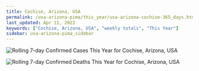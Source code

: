```yaml
---
title: Cochise, Arizona, USA
permalink: /usa-arizona-pima/this_year/usa-arizona-cochise-365_days.html
last_updated: Apr 11, 2022
keywords: ["Cochise, Arizona, USA", "weekly totals", "This Year"]
sidebar: usa-arizona-pima_sidebar
---
```


![Rolling 7-day Confirmed Cases This Year for Cochise, Arizona, USA](/covid_tracker/images/graphs/usa-arizona-cochise-rolling_7_days_confirmed-365_days_graph.png)

![Rolling 7-day Confirmed Deaths This Year for Cochise, Arizona, USA](/covid_tracker/images/graphs/usa-arizona-cochise-rolling_7_days_deaths-365_days_graph.png)
